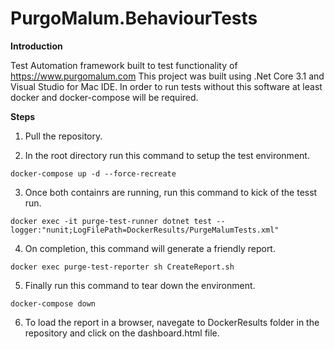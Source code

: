 # PurgoMalum.BehaviourTests
**Introduction**

Test Automation framework built to test functionality of https://www.purgomalum.com
This project was built using .Net Core 3.1 and Visual Studio for Mac IDE.
In order to run tests without this software at least docker and docker-compose will be required.

**Steps**
1. Pull the repository.

2. In the root directory run this command to setup the test environment.

`docker-compose up -d --force-recreate`

3. Once both containrs are running, run this command to kick of the tesst run.

`docker exec -it purge-test-runner dotnet test --logger:"nunit;LogFilePath=DockerResults/PurgeMalumTests.xml"`

4. On completion, this command will generate a friendly report.

`docker exec purge-test-reporter sh CreateReport.sh`

5. Finally run this command to tear down the environment.

`docker-compose down`

6. To load the report in a browser, navegate to DockerResults folder in the repository and click on the dashboard.html file.

